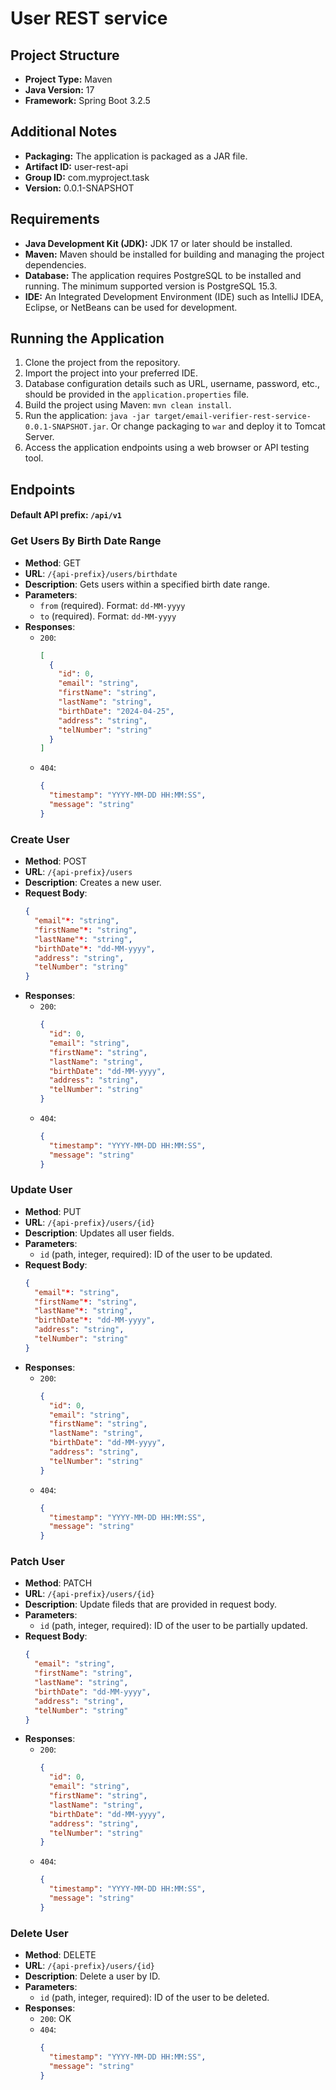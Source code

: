 # User REST service

## Project Structure
- **Project Type:** Maven
- **Java Version:** 17
- **Framework:** Spring Boot 3.2.5

## Additional Notes
- **Packaging:** The application is packaged as a JAR file.
- **Artifact ID:** user-rest-api
- **Group ID:** com.myproject.task
- **Version:** 0.0.1-SNAPSHOT

## Requirements
- **Java Development Kit (JDK):** JDK 17 or later should be installed.
- **Maven:** Maven should be installed for building and managing the project dependencies.
- **Database:** The application requires PostgreSQL to be installed and running. The minimum supported version is PostgreSQL 15.3.
- **IDE:** An Integrated Development Environment (IDE) such as IntelliJ IDEA, Eclipse, or NetBeans can be used for development.

## Running the Application
1. Clone the project from the repository.
2. Import the project into your preferred IDE.
3. Database configuration details such as URL, username, password, etc., should be provided in the `application.properties` file.
4. Build the project using Maven: `mvn clean install`.
5. Run the application: `java -jar target/email-verifier-rest-service-0.0.1-SNAPSHOT.jar`. Or change packaging to `war` and deploy it to Tomcat Server.
6. Access the application endpoints using a web browser or API testing tool.


## Endpoints

#### Default API prefix: `/api/v1`

### Get Users By Birth Date Range

- **Method**: GET
- **URL**: `/{api-prefix}/users/birthdate`
- **Description**: Gets users within a specified birth date range.
- **Parameters**:
    - `from` (required). Format: `dd-MM-yyyy`
    - `to` (required). Format: `dd-MM-yyyy`
- **Responses**:
    - `200`:
      ```json
      [
        {
          "id": 0,
          "email": "string",
          "firstName": "string",
          "lastName": "string",
          "birthDate": "2024-04-25",
          "address": "string",
          "telNumber": "string"
        }
      ]
    - `404`:
      ```json
      {
        "timestamp": "YYYY-MM-DD HH:MM:SS",
        "message": "string"
      }
  
### Create User

- **Method**: POST
- **URL**: `/{api-prefix}/users`
- **Description**: Creates a new user.
- **Request Body**:
  ```json
  {
    "email"*: "string",
    "firstName"*: "string",
    "lastName"*: "string",
    "birthDate"*: "dd-MM-yyyy",
    "address": "string",
    "telNumber": "string"
  }
- **Responses**:
    - `200`: 
       ```json
       {
         "id": 0,
         "email": "string",
         "firstName": "string",
         "lastName": "string",
         "birthDate": "dd-MM-yyyy",
         "address": "string",
         "telNumber": "string"
       }
    - `404`:
      ```json
      {
        "timestamp": "YYYY-MM-DD HH:MM:SS",
        "message": "string"
      }

### Update User

- **Method**: PUT
- **URL**: `/{api-prefix}/users/{id}`
- **Description**: Updates all user fields.
- **Parameters**:
    - `id` (path, integer, required): ID of the user to be updated.
- **Request Body**:
     ```json 
     {
       "email"*: "string",
       "firstName"*: "string",
       "lastName"*: "string",
       "birthDate"*: "dd-MM-yyyy",
       "address": "string",
       "telNumber": "string"
     }
- **Responses**:
    - `200`: 
       ```json
       {
         "id": 0,
         "email": "string",
         "firstName": "string",
         "lastName": "string",
         "birthDate": "dd-MM-yyyy",
         "address": "string",
         "telNumber": "string"
       }
    - `404`:
      ```json
      {
        "timestamp": "YYYY-MM-DD HH:MM:SS",
        "message": "string"
      }

### Patch User

- **Method**: PATCH
- **URL**: `/{api-prefix}/users/{id}`
- **Description**: Update fileds that are provided in request body.
- **Parameters**:
    - `id` (path, integer, required): ID of the user to be partially updated.
- **Request Body**: 
     ```json 
     {
       "email": "string",
       "firstName": "string",
       "lastName": "string",
       "birthDate": "dd-MM-yyyy",
       "address": "string",
       "telNumber": "string"
     }
- **Responses**:
    - `200`:
       ```json
       {
         "id": 0,
         "email": "string",
         "firstName": "string",
         "lastName": "string",
         "birthDate": "dd-MM-yyyy",
         "address": "string",
         "telNumber": "string"
       }
    - `404`:
      ```json
      {
        "timestamp": "YYYY-MM-DD HH:MM:SS",
        "message": "string"
      }

### Delete User

- **Method**: DELETE
- **URL**: `/{api-prefix}/users/{id}`
- **Description**: Delete a user by ID.
- **Parameters**:
    - `id` (path, integer, required): ID of the user to be deleted.
- **Responses**:
    - `200`: OK
    - `404`:
      ```json
      {
        "timestamp": "YYYY-MM-DD HH:MM:SS",
        "message": "string"
      }